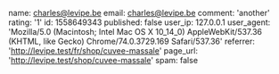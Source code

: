 name: charles@levipe.be
email: charles@levipe.be
comment: 'another'
rating: '1'
id: 1558649343
published: false
user_ip: 127.0.0.1
user_agent: 'Mozilla/5.0 (Macintosh; Intel Mac OS X 10_14_0) AppleWebKit/537.36 (KHTML, like Gecko) Chrome/74.0.3729.169 Safari/537.36'
referrer: 'http://levipe.test/fr/shop/cuvee-massale'
page_url: 'http://levipe.test/shop/cuvee-massale'
spam: false
